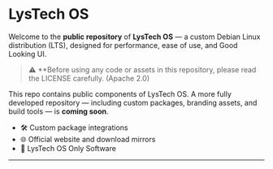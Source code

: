 # LysTech OS

Welcome to the **public repository** of **LysTech OS** — a custom Debian Linux distribution (LTS), designed for performance, ease of use, and Good Looking UI.

> ⚠️ **Before using any code or assets in this repository, please read the LICENSE carefully. (Apache 2.0)

This repo contains public components of LysTech OS. A more fully developed repository — including custom packages, branding assets, and build tools — is **coming soon**.

- 🛠️ Custom package integrations
- 🌐 Official website and download mirrors
- 🧭 LysTech OS Only Software

---
